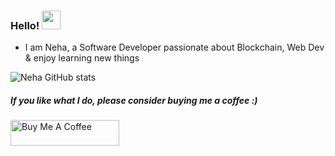 ### Hello! <img src="https://raw.githubusercontent.com/MartinHeinz/MartinHeinz/master/wave.gif" width="30px">

<!--
**NehaK745/NehaK745** is a ✨ _special_ ✨ repository because its `README.md` (this file) appears on your GitHub profile.

Here are some ideas to get you started:

- 🔭 I’m currently working on ...
- 🌱 I’m currently learning ...
- 👯 I’m looking to collaborate on ...
- 🤔 I’m looking for help with ...
- 💬 Ask me about ...
- 📫 How to reach me: ...
- 😄 Pronouns: ...
- ⚡ Fun fact: ...
-->
* I am Neha, a Software Developer passionate about Blockchain, Web Dev & enjoy learning new things




![Neha GitHub stats](https://github-readme-stats.vercel.app/api?username=NehaK745&show_icons=true&theme=radical)
 
 ##### If you like what I do, please consider buying me a coffee :)

<a href="https://www.buymeacoffee.com/NehaKumari" target="_blank"><img src="https://cdn.buymeacoffee.com/buttons/default-orange.png" alt="Buy Me A Coffee" height="41" width="174"></a>
